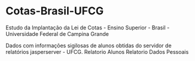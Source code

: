 # Cotas-Brasil-UFCG
Estudo da Implantação da Lei de Cotas - Ensino Superior - Brasil - Universidade Federal de Campina Grande

Dados com informações sigilosas de alunos obtidas do servidor de relatórios jasperserver - UFCG.
Relatorio Alunos
Relatorio Dados Pessoais